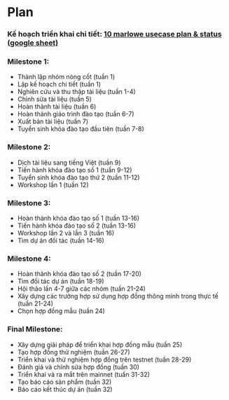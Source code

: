 # Plan



### **Kế hoạch triển khai chi tiết:** [10 marlowe usecase plan & status (google sheet)](https://docs.google.com/spreadsheets/d/1TBR8KUX4dmoDCFsggjIUtGsQEjpLtr8T/edit?gid=71171448#gid=71171448)

### **Milestone 1:**

* Thành lập nhóm nòng cốt (tuần 1)
* Lập kế hoạch chi tiết (tuần 1)
* Nghiên cứu và thu thập tài liệu (tuần 1-4)
* Chỉnh sửa tài liệu (tuần 5)
* Hoàn thành tài liệu (tuần 6)
* Hoàn thành giáo trình đào tạo (tuần 6-7)
* Xuất bản tài liệu (tuần 7)
* Tuyển sinh khóa đào tạo đầu tiên (tuần 7-8)

### **Milestone 2:**

* Dịch tài liệu sang tiếng Việt (tuần 9)
* Tiến hành khóa đào tạo số 1 (tuần 9-12)
* Tuyển sinh khóa đào tạo thứ 2 (tuần 11-12)
* Workshop lần 1 (tuần 12)

### **Milestone 3:**

* Hoàn thành khóa đào tạo số 1 (tuần 13-16)
* Tiến hành khóa đào tạo số 2 (tuần 13-16)
* Workshop lần 2 và lần 3 (tuần 16)
* Tìm dự án đối tác (tuần 14-16)

### **Milestone 4:**

* Hoàn thành khóa đào tạo số 2 (tuần 17-20)
* Tìm đối tác dự án (tuần 18-19)
* Hội thảo lần 4-7 giữa các nhóm (tuần 21-24)
* Xây dựng các trường hợp sử dụng hợp đồng thông minh trong thực tế (tuần 21-24)
* Chọn hợp đồng mẫu (tuần 24)

### **Final Milestone:**

* Xây dựng giải pháp để triển khai hợp đồng mẫu (tuần 25)
* Tạo hợp đồng thử nghiệm (tuần 26-27)
* Triển khai và thử nghiệm hợp đồng trên testnet (tuần 28-29)
* Đánh giá và chỉnh sửa hợp đồng (tuần 30)
* Triển khai và ra mắt trên mainnet (tuần 31-32)
* Tạo báo cáo sản phẩm (tuần 32)
* Báo cáo kết thúc dự án (tuần 32)

